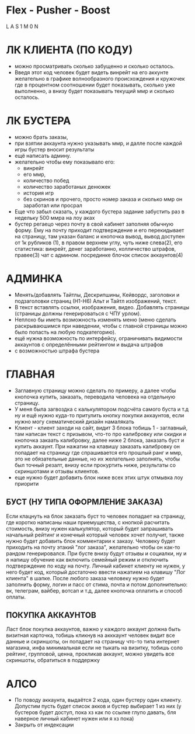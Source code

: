 # Flex - Pusher - Boost

L
A
S
1
M
0
N


# ЛК КЛИЕНТА (ПО КОДУ)
- можно просматривать сколько забущенно и сколько осталось.
- Введя этот код человек будет видеть винрейт на его аккунте желательно
 в графике волнообразного происхождения и кружочек где в процентном соотношении будет показывать,
 сколько уже выполненно, а внизу будет показывать текущий ммр и сколько осталось.


# ЛК БУСТЕРА 
- можно брать заказы,
- при взятии аккаунта нужно указывать ммр, и далле после каждой игры бустер вносит результаты
- ещё написать админу.
- желательно чтобы ему показывало его:
  * винрейт
  * его ммр,
  * количество побед 
  * количество заработаных денюжек
  * история игр
  * без скринов и прочего, просто номер заказа и сколько ммр он заработал или просрал
- Еще что забыл сказать, у каждого бустера задание забустить раз в недельку 500 ммра на лоу аках
- бустер регаецо через почту в свой кабинет заполняя обычную форму.
Ему на почту приходит подтверждение и его перекидывает на страницу, там указан баланс и кнопочка вывод,
вывод доступен от 1к рубликов (1), в правом верхнем углу, чуть ниже слева(2), его статистика: винрейт, денег заработанно,
колличество штрафов, правее(3) чат с админом. посрединке блочок список аккаунтов(4)


# АДМИНКА
- Менять/добавлять Тайтлы, Дескрипшины, Кейвордс, заголовки и подзаголовки страниц (Н1-Н6) Альт и Тайтл изображений, текст.
- В текст вставлять ссылки, изображения, видео. Добавлять страницы (страницы должны генерироваться с ЧПУ урлом).
- Неплохо бы иметь возможность изменять меню (меню сделать раскрываюшимся при наведении, чтобы с главной страницы можно было попасть на любую подкатегорию).
- ещё нужна возможность по интерфейсу, ограничивать видимости аккаунтов с определёнными рейтингом и выдача штрафов
- с возможностью штрафа бустера



# ГЛАВНАЯ 
- Заглавную страницу можно сделать по примеру, а далее чтобы кнопочка купить, заказать, переводила человека на отдельную страницу.
- У меня была загвоздка с калькулятором подсчёта самого буста и т.д ну и ещё нужно куда-то притулить кнопку покупки аккаунтов, если нужно могу схематический дизайн намалякать
- Клиент - клиент заходи на сайт, видит 3 блока тобишь 1 - заглавный, там написан текст с призывом,
 что-то про калибровку или скидки и кнопочка закаать калибровку, далее ниже 2 блока, заказать буст и купить аккаунт.
 При нажатии на клавишу заказать калибровку он попадает на страницу где спрашивается его прошлый ранг и ммр,
  это не обязательные данные, но их желательно заполнять, чтобы был точный резалт, внизу если прокуртить ниже,
  результаты со скриншотами и отзывы клиентов.
- еще нужно будет добавить блок ниже всех этих штук отмывка лоу приорити


## БУСТ (НУ ТИПА ОФОРМЛЕНИЕ ЗАКАЗА)
Если клацнуть на блок заказать буст то человек попадает на страницу, где коротко написаны наши приемущества, с кнопкой расчитать стоимость,
внизу нужен калькулятор, который будет запрашивать начальный рейтинг и конечный который человек хочет получит,
также нужно будет добавить блок комментарии к заказу. Человеку будет приходить на почту этакий "лог заказа",
желательно чтобы он как-то рандом генерировался. 
 При бусте внизу будут отзывы и социалки, ну и я напишу обучение как включить семейный режим и отключить подтверждение по коду на почту.
  Личный кабинет клиенту не нужен, у него будет код, который достаточно ввести нажатием на клавишу "Лог клиента" в шапке.
  После любого заказа человеку нужно будет заполнить форму, логин и пасс от стима, почта и потом дополнительно: вк, телеграм, вайбер, вотсап и т.д, далее кнопочка оплатить и способ оплаты.
  

## ПОКУПКА АККАУНТОВ
Ласт блок покупка аккаунтов, важно у каждого аккаунт должна быть визитная карточка,
тобишь кликнув на акккаунт человек видит все данные и скриншоты, он попадает на страницу что-то типа интернет магазина,
 инфа минимальная если не тыкать на визитку, тобишь соло рейтинг, групповой, ценна, прокликав аккаунт,
 можно увидеть все скриншоты, обратиться в поддержку


# АЛСО 

- По поводу аккаунта, выдаётся 2 кода, один бустеру один клиенту. Допустим пусть будет список акков и бустер выбирает 1 из них (у бустеров будет доступ, пока хз как по ссылке глупо давать, бля наверное личный кабинет нужен или я хз пока)
- Закрыть от индексации
